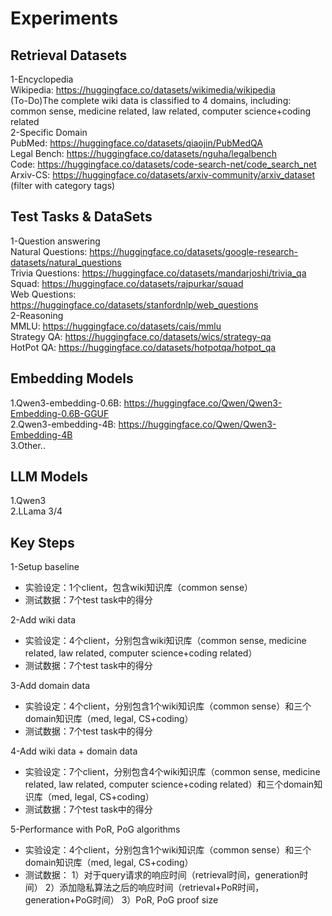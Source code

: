 # Experiments
## Retrieval Datasets
1-Encyclopedia  
Wikipedia: https://huggingface.co/datasets/wikimedia/wikipedia  
(To-Do)The complete wiki data is classified to 4 domains, including: common sense, medicine related, law related, computer science+coding related   
2-Specific Domain  
PubMed: https://huggingface.co/datasets/qiaojin/PubMedQA  
Legal Bench: https://huggingface.co/datasets/nguha/legalbench  
Code: https://huggingface.co/datasets/code-search-net/code_search_net  
Arxiv-CS: https://huggingface.co/datasets/arxiv-community/arxiv_dataset (filter with category tags)  

## Test Tasks & DataSets
1-Question answering  
Natural Questions: https://huggingface.co/datasets/google-research-datasets/natural_questions  
Trivia Questions: https://huggingface.co/datasets/mandarjoshi/trivia_qa  
Squad: https://huggingface.co/datasets/rajpurkar/squad  
Web Questions: https://huggingface.co/datasets/stanfordnlp/web_questions  
2-Reasoning  
MMLU: https://huggingface.co/datasets/cais/mmlu  
Strategy QA: https://huggingface.co/datasets/wics/strategy-qa  
HotPot QA: https://huggingface.co/datasets/hotpotqa/hotpot_qa  
  
## Embedding Models  
1.Qwen3-embedding-0.6B: https://huggingface.co/Qwen/Qwen3-Embedding-0.6B-GGUF  
2.Qwen3-embedding-4B: https://huggingface.co/Qwen/Qwen3-Embedding-4B  
3.Other..  

## LLM Models
1.Qwen3  
2.LLama 3/4  

## Key Steps

1-Setup baseline
- 实验设定：1个client，包含wiki知识库（common sense）
- 测试数据：7个test task中的得分

2-Add wiki data
- 实验设定：4个client，分别包含wiki知识库（common sense, medicine related, law related, computer science+coding related）
- 测试数据：7个test task中的得分


3-Add domain data
- 实验设定：4个client，分别包含1个wiki知识库（common sense）和三个domain知识库（med, legal, CS+coding）
- 测试数据：7个test task中的得分

4-Add wiki data + domain data
- 实验设定：7个client，分别包含4个wiki知识库（common sense, medicine related, law related, computer science+coding related）和三个domain知识库（med, legal, CS+coding）
- 测试数据：7个test task中的得分

5-Performance with PoR, PoG algorithms
- 实验设定：4个client，分别包含1个wiki知识库（common sense）和三个domain知识库（med, legal, CS+coding）
- 测试数据：
1）对于query请求的响应时间（retrieval时间，generation时间）
2）添加隐私算法之后的响应时间（retrieval+PoR时间，generation+PoG时间）
3）PoR, PoG proof size
